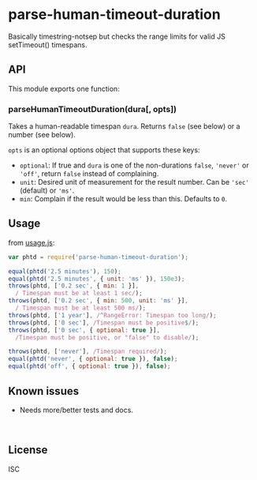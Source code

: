 ﻿
<!--#echo json="package.json" key="name" underline="=" -->
parse-human-timeout-duration
============================
<!--/#echo -->

<!--#echo json="package.json" key="description" -->
Basically timestring-notsep but checks the range limits for valid JS
setTimeout() timespans.
<!--/#echo -->



API
---

This module exports one function:

### parseHumanTimeoutDuration(dura[, opts])

Takes a human-readable timespan `dura`.
Returns `false` (see below) or a number (see below).

`opts` is an optional options object that supports these keys:

* `optional`: If true and `dura` is one of the non-durations
  `false`, `'never'` or `'off'`, return `false` instead of complaining.
* `unit`: Desired unit of measurement for the result number.
  Can be `'sec'` (default) or `'ms'`.
* `min`: Complain if the result would be less than this. Defaults to `0`.


Usage
-----

from [usage.js](usage.js):

<!--#include file="usage.js" outdent="  " code="javascript"
  start="  // #BEGIN# usage demo" stop="  // #ENDOF# usage demo" -->
<!--#verbatim lncnt="18" -->
```javascript
var phtd = require('parse-human-timeout-duration');

equal(phtd('2.5 minutes'), 150);
equal(phtd('2.5 minutes', { unit: 'ms' }), 150e3);
throws(phtd, ['0.2 sec', { min: 1 }],
  / Timespan must be at least 1 sec/);
throws(phtd, ['0.2 sec', { min: 500, unit: 'ms' }],
  / Timespan must be at least 500 ms/);
throws(phtd, ['1 year'], /^RangeError: Timespan too long/);
throws(phtd, ['0 sec'], /Timespan must be positive$/);
throws(phtd, ['0 sec', { optional: true }],
  /Timespan must be positive, or "false" to disable/);

throws(phtd, ['never'], /Timespan required/);
equal(phtd('never', { optional: true }), false);
equal(phtd('off', { optional: true }), false);
```
<!--/include-->



<!--#toc stop="scan" -->



Known issues
------------

* Needs more/better tests and docs.




&nbsp;


License
-------
<!--#echo json="package.json" key=".license" -->
ISC
<!--/#echo -->

